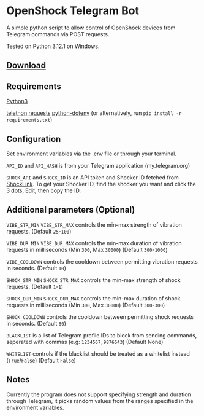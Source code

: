 # OpenShock Telegram Bot

A simple python script to allow control of OpenShock devices from Telegram commands via POST requests.

Tested on Python 3.12.1 on Windows.

## [Download](https://github.com/DexFolf/OpenShockTelegramBot/releases/latest)

## Requirements
[Python3](https://www.python.org/downloads/)

[telethon](https://pypi.org/project/Telethon/)
[requests](https://pypi.org/project/requests/)
[python-dotenv](https://pypi.org/project/python-dotenv/)
(or alternatively, run `pip install -r requirements.txt`)

## Configuration
Set environment variables via the .env file or through your terminal.

`API_ID` and `API_HASH` is from your Telegram application (my.telegram.org)

`SHOCK_API` and `SHOCK_ID` is an API token and Shocker ID fetched from [ShockLink](https://shocklink.net/).
To get your Shocker ID, find the shocker you want and click the 3 dots, Edit, then copy the ID.

## Additional parameters (Optional)
`VIBE_STR_MIN` `VIBE_STR_MAX` controls the min-max strength of vibration requests. (Default `25`-`100`)

`VIBE_DUR_MIN` `VIBE_DUR_MAX` controls the min-max duration of vibration requests in milliseconds (Min `300`, Max `30000`) (Default `300`-`1000`)

`VIBE_COOLDOWN` controls the cooldown between permitting vibration requests in seconds. (Default `10`)

`SHOCK_STR_MIN` `SHOCK_STR_MAX` controls the min-max strength of shock requests. (Default `1`-`1`)

`SHOCK_DUR_MIN` `SHOCK_DUR_MAX` controls the min-max duration of shock requests in milliseconds (Min `300`, Max `30000`) (Default `300`-`300`)

`SHOCK_COOLDOWN` controls the cooldown between permitting shock requests in seconds. (Default `60`)

`BLACKLIST` is a list of Telegram profile IDs to block from sending commands, seperated with commas (e.g: `1234567,9876543`) (Default None)

`WHITELIST` controls if the blacklist should be treated as a whitelist instead (`True`/`False`) (Default `False`)

## Notes
Currently the program does not support specifying strength and duration through Telegram, it picks random values from the ranges specified in the environment variables.
